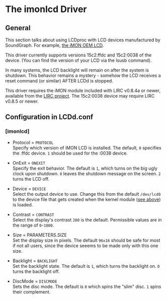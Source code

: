 # The imonlcd Driver

## General

This section talks about using LCDproc with LCD devices manufactured by
SoundGraph. For example, [the iMON OEM
LCD](http://www.soundgraph.com/oem-lcd-feature-en/).

This driver currently supports versions 15c2:ffdc and 15c2:0038 of the
device. (You can find the version of your LCD via the lsusb command).

In many systems, the LCD backlight will remain on after the system is
shutdown. This behavior remains a mystery - somehow the LCD receives a
reset command (or similar) AFTER LCDd is stopped.

This driver requires the iMON module included with LIRC v0.8.4a or
newer, available from the [LIRC project](http://www.lirc.org). The
15c2:0038 device may require LIRC v0.8.5 or newer.

## Configuration in LCDd.conf

### \[imonlcd\]

  - Protocol = `PROTOCOL`  
    Specify which version of iMON LCD is installed. The default, `0`
    specifies the :ffdc device. `1` should be used for the :0038 device.

  - OnExit = `ONEXIT`  
    Specify the exit behavior. The default is `1`, which turns on the
    big ugly clock upon shutdown. `0` leaves the shutdown message on the
    screen. `2` turns the LCD off.

  - Device = `DEVICE`  
    Select the output device to use. Change this from the default
    `/dev/lcd0` to the device file that gets created when the kernel
    module ([see above](#imonlcd-kernelmodules)) is loaded.

  - Contrast = `CONTRAST`  
    Select the display's contrast `200` is the default. Permissible
    values are in the range of `0`-`1000`.

  - Size = PARAMETERS.SIZE  
    Set the display size in pixels. The default `96x16` should be safe
    for most if not all users, since the device seeems to be made only
    with this one size.

  - Backlight = `BACKLIGHT`  
    Set the backlight state. The default is `1`, which turns the
    backlight on. `0` turns the backlight off.

  - DiscMode = `DISCMODE`  
    Sets the disc mode. The default is `0` which spins the "slim" disc.
    `1` spins their complement.
